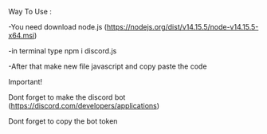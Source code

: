 Way To Use :

-You need download node.js (https://nodejs.org/dist/v14.15.5/node-v14.15.5-x64.msi)

-in terminal type npm i discord.js

-After that make new file javascript and copy paste the code 

Important!

Dont forget to make the discord bot (https://discord.com/developers/applications)

Dont forget to copy the bot token
